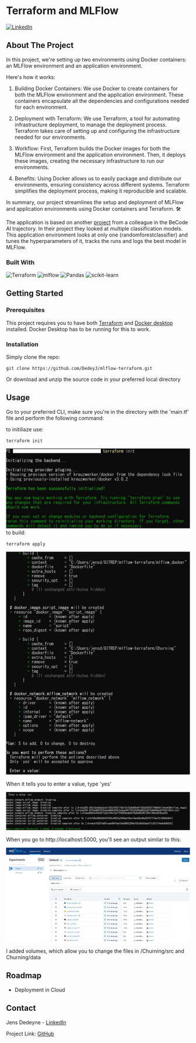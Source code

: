 # Terraform and MLFlow

[![LinkedIn][linkedin-shield]][linkedin-url]


<!-- ABOUT THE PROJECT -->
## About The Project

In this project, we're setting up two environments using Docker containers: an MLFlow environment and an application environment.

Here's how it works:

1. Building Docker Containers:
We use Docker to create containers for both the MLFlow environment and the application environment.
These containers encapsulate all the dependencies and configurations needed for each environment.

2. Deployment with Terraform:
We use Terraform, a tool for automating infrastructure deployment, to manage the deployment process.
Terraform takes care of setting up and configuring the infrastructure needed for our environments.

3. Workflow:
First, Terraform builds the Docker images for both the MLFlow environment and the application environment.
Then, it deploys these images, creating the necessary infrastructure to run our environments.

4. Benefits:
Using Docker allows us to easily package and distribute our environments, ensuring consistency across different systems.
Terraform simplifies the deployment process, making it reproducible and scalable.

In summary, our project streamlines the setup and deployment of MLFlow and application environments using Docker containers and Terraform. 🛠️

The application is based on another [project](https://github.com/ArianaBik96/Customer_churn_analysis) from a colleague in the BeCode AI trajectory. In their project they looked at multiple classification models. This application environment looks at only one (randomforestclassifier) and tunes the hyperparameters of it, tracks the runs and logs the best model in MLFlow.

### Built With

![Terraform](https://img.shields.io/badge/terraform-%235835CC.svg?style=for-the-badge&logo=terraform&logoColor=white)
![mlflow](https://img.shields.io/badge/mlflow-%23d9ead3.svg?style=for-the-badge&logo=numpy&logoColor=blue)
![Pandas](https://img.shields.io/badge/pandas-%23150458.svg?style=for-the-badge&logo=pandas&logoColor=white)
![scikit-learn](https://img.shields.io/badge/scikit--learn-%23F7931E.svg?style=for-the-badge&logo=scikit-learn&logoColor=white)



<!-- GETTING STARTED -->
## Getting Started

### Prerequisites

This project requires you to have both [Terraform](https://developer.hashicorp.com/terraform/install) and [Docker desktop](https://docs.docker.com/desktop/) installed.
Docker Desktop has to be running for this to work.

### Installation

Simply clone the repo:
~~~
git clone https://github.com/DedeyJ/mlflow-terraform.git
~~~

Or download and unzip the source code in your preferred local directory


<!-- USAGE EXAMPLES -->
## Usage

Go to your preferred CLI, make sure you're in the directory with the 'main.tf' file  and perform the following command:

to initiliaze use:
~~~
terraform init
~~~
![terraform init](images/terraform-init.jpg)
to build: 
~~~
terraform apply
~~~
![terraform apply](images/terraform-apply.jpeg)

When it tells you to enter a value, type 'yes'

![terraform applied](images/terraform-applied.jpg)

When you go to http://localhost:5000, you'll see an output similar to this: 

![MLFlow](images/mlflow.jpg)

I added volumes, which allow you to change the files in /Churning/src and Churning/data


<!-- ROADMAP -->
## Roadmap

* Deployment in Cloud


<!-- CONTACT -->
## Contact

Jens Dedeyne - [LinkedIn](https://www.linkedin.com/in/jens-dedeyne/)

Project Link: [GitHub](https://github.com/DedeyJ/mlflow-terraform)




<!-- MARKDOWN LINKS & IMAGES -->
<!-- https://www.markdownguide.org/basic-syntax/#reference-style-links -->
[contributors-shield]: https://img.shields.io/github/contributors/github_username/repo_name.svg?style=for-the-badge
[contributors-url]: https://github.com/github_username/repo_name/graphs/contributors
[forks-shield]: https://img.shields.io/github/forks/github_username/repo_name.svg?style=for-the-badge
[forks-url]: https://github.com/github_username/repo_name/network/members
[stars-shield]: https://img.shields.io/github/stars/github_username/repo_name.svg?style=for-the-badge
[stars-url]: https://github.com/github_username/repo_name/stargazers
[issues-shield]: https://img.shields.io/github/issues/github_username/repo_name.svg?style=for-the-badge
[issues-url]: https://github.com/github_username/repo_name/issues
[license-shield]: https://img.shields.io/github/license/github_username/repo_name.svg?style=for-the-badge
[license-url]: https://github.com/github_username/repo_name/blob/master/LICENSE.txt
[linkedin-shield]: https://img.shields.io/badge/-LinkedIn-black.svg?style=for-the-badge&logo=linkedin&colorB=555
[linkedin-url]: https://www.linkedin.com/in/jens-dedeyne/
[product-screenshot]: images/screenshot.png
[Next.js]: https://img.shields.io/badge/next.js-000000?style=for-the-badge&logo=nextdotjs&logoColor=white
[Next-url]: https://nextjs.org/
[React.js]: https://img.shields.io/badge/React-20232A?style=for-the-badge&logo=react&logoColor=61DAFB
[React-url]: https://reactjs.org/
[Vue.js]: https://img.shields.io/badge/Vue.js-35495E?style=for-the-badge&logo=vuedotjs&logoColor=4FC08D
[Vue-url]: https://vuejs.org/
[Angular.io]: https://img.shields.io/badge/Angular-DD0031?style=for-the-badge&logo=angular&logoColor=white
[Angular-url]: https://angular.io/
[Svelte.dev]: https://img.shields.io/badge/Svelte-4A4A55?style=for-the-badge&logo=svelte&logoColor=FF3E00
[Svelte-url]: https://svelte.dev/
[Laravel.com]: https://img.shields.io/badge/Laravel-FF2D20?style=for-the-badge&logo=laravel&logoColor=white
[Laravel-url]: https://laravel.com
[Bootstrap.com]: https://img.shields.io/badge/Bootstrap-563D7C?style=for-the-badge&logo=bootstrap&logoColor=white
[Bootstrap-url]: https://getbootstrap.com
[JQuery.com]: https://img.shields.io/badge/jQuery-0769AD?style=for-the-badge&logo=jquery&logoColor=white
[JQuery-url]: https://jquery.com 
